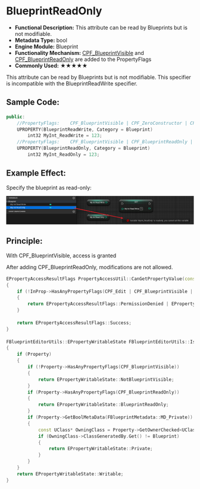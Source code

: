# BlueprintReadOnly

- **Functional Description:** This attribute can be read by Blueprints but is not modifiable.
- **Metadata Type:** bool
- **Engine Module:** Blueprint
- **Functionality Mechanism:** [CPF_BlueprintVisible](../../../../Flags/EPropertyFlags/CPF_BlueprintVisible.md) and [CPF_BlueprintReadOnly](../../../../Flags/EPropertyFlags/CPF_BlueprintReadOnly.md) are added to the PropertyFlags
- **Commonly Used:** ★★★★★

This attribute can be read by Blueprints but is not modifiable. This specifier is incompatible with the BlueprintReadWrite specifier.

## Sample Code:

```cpp
public:
	//PropertyFlags:	CPF_BlueprintVisible | CPF_ZeroConstructor | CPF_IsPlainOldData | CPF_NoDestructor | CPF_HasGetValueTypeHash | CPF_NativeAccessSpecifierPublic
	UPROPERTY(BlueprintReadWrite, Category = Blueprint)
		int32 MyInt_ReadWrite = 123;
	//PropertyFlags:	CPF_BlueprintVisible | CPF_BlueprintReadOnly | CPF_ZeroConstructor | CPF_IsPlainOldData | CPF_NoDestructor | CPF_HasGetValueTypeHash | CPF_NativeAccessSpecifierPublic
	UPROPERTY(BlueprintReadOnly, Category = Blueprint)
		int32 MyInt_ReadOnly = 123;
```

## Example Effect:

Specify the blueprint as read-only:

![Untitled](Untitled.png)

## Principle:

With CPF_BlueprintVisible, access is granted

After adding CPF_BlueprintReadOnly, modifications are not allowed.

```cpp
EPropertyAccessResultFlags PropertyAccessUtil::CanGetPropertyValue(const FProperty* InProp)
{
	if (!InProp->HasAnyPropertyFlags(CPF_Edit | CPF_BlueprintVisible | CPF_BlueprintAssignable))
	{
		return EPropertyAccessResultFlags::PermissionDenied | EPropertyAccessResultFlags::AccessProtected;
	}

	return EPropertyAccessResultFlags::Success;
}

FBlueprintEditorUtils::EPropertyWritableState FBlueprintEditorUtils::IsPropertyWritableInBlueprint(const UBlueprint* Blueprint, const FProperty* Property)
{
	if (Property)
	{
		if (!Property->HasAnyPropertyFlags(CPF_BlueprintVisible))
		{
			return EPropertyWritableState::NotBlueprintVisible;
		}
		if (Property->HasAnyPropertyFlags(CPF_BlueprintReadOnly))
		{
			return EPropertyWritableState::BlueprintReadOnly;
		}
		if (Property->GetBoolMetaData(FBlueprintMetadata::MD_Private))
		{
			const UClass* OwningClass = Property->GetOwnerChecked<UClass>();
			if (OwningClass->ClassGeneratedBy.Get() != Blueprint)
			{
				return EPropertyWritableState::Private;
			}
		}
	}
	return EPropertyWritableState::Writable;
}
```